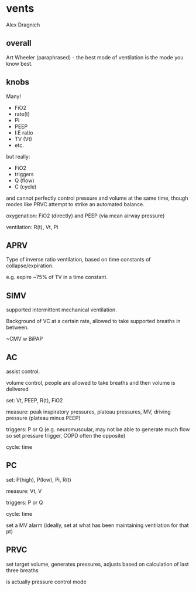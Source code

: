 # vents

Alex Dragnich


## overall

Art Wheeler (paraphrased) - the best mode of ventilation is the mode you know best.


## knobs

Many!
- FiO2
- rate(t)
- Pi
- PEEP
- I:E ratio
- TV (Vt)
- etc.

but really:
- FiO2
- triggers
- Q (flow)
- C (cycle)

and cannot perfectly control pressure and volume at the same time,
though modes like PRVC attempt to strike an automated balance.

oxygenation: FiO2 (directly) and PEEP (via mean airway pressure)

ventilation: R(t), Vt, Pi


## APRV 
  
Type of inverse ratio ventilation, 
based on time constants of collapse/expiration.

e.g. expire ~75% of TV in a time constant.


## SIMV

supported intermittent mechanical ventilation. 

Background of VC at a certain rate,
allowed to take supported breaths in between.

~CMV w BiPAP


## AC

assist control.

volume control, people are allowed to take breaths and then volume is delivered

set: Vt, PEEP, R(t), FiO2

measure: peak inspiratory pressures, plateau pressures, MV, driving pressure (plateau minus PEEP)

triggers: P or Q (e.g. neuromuscular, may not be able to generate much flow so set pressure trigger, COPD often the opposite)

cycle: time


## PC

set: P(high), P(low), Pi, R(t)

measure: Vt, V

triggers: P or Q

cycle: time

set a MV alarm (ideally, set at what has been maintaining ventilation for that pt)


## PRVC

set target volume, generates pressures, adjusts based on calculation of last three breaths

is actually pressure control mode
